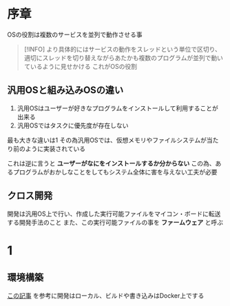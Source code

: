 <!-- that's one small step for man, one giant leap for mankind -->

# 序章

OSの役割は複数のサービスを並列で動作させる事

> [!INFO]
> より具体的にはサービスの動作をスレッドという単位で区切り、
> 適切にスレッドを切り替えながらあたかも複数のプログラムが並列で動いているように見せかける
> これがOSの役割

## 汎用OSと組み込みOSの違い

1. 汎用OSはユーザーが好きなプログラムをインストールして利用することが出来る
2. 汎用OSではタスクに優先度が存在しない

最も大きな違いは1
その為汎用OSでは、仮想メモリやファイルシステムが当たり前のように実装されている

これは逆に言うと **ユーザーがなにをインストールするか分からない**
この為、あるプログラムがおかしなことをしてもシステム全体に害を与えない工夫が必要

## クロス開発

開発は汎用OS上で行い、作成した実行可能ファイルをマイコン・ボードに転送する開発手法のこと
また、この実行可能ファイルの事を **ファームウェア** と呼ぶ

# 1

## 環境構築

[この記事](https://zenn.dev/satoken/articles/kozos-step-by-step) を参考に開発はローカル、ビルドや書き込みはDocker上でする
